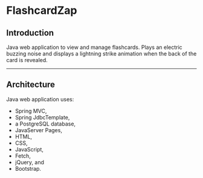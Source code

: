 # FlashcardZap

## Introduction
Java web application to view and manage flashcards. Plays an electric buzzing noise and displays a lightning strike animation when the back of the card is revealed.

---
## Architecture

Java web application uses:  
- Spring MVC,
- Spring JdbcTemplate, 
- a PostgreSQL database,
- JavaServer Pages,
- HTML,
- CSS,
- JavaScript,
- Fetch,
- jQuery, and
- Bootstrap.















